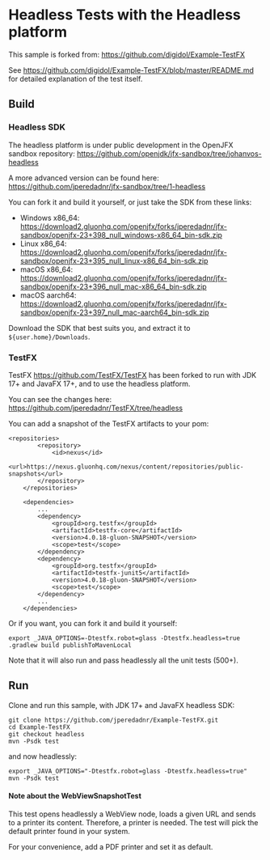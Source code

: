 Headless Tests with the Headless platform
===

This sample is forked from: https://github.com/digidol/Example-TestFX

See https://github.com/digidol/Example-TestFX/blob/master/README.md for detailed explanation of the test itself.

Build
---

<h3>Headless SDK</h3>

The headless platform is under public development in the OpenJFX sandbox repository: https://github.com/openjdk/jfx-sandbox/tree/johanvos-headless

A more advanced version can be found here: https://github.com/jperedadnr/jfx-sandbox/tree/1-headless

You can fork it and build it yourself, or just take the SDK from these links:

- Windows x86_64: https://download2.gluonhq.com/openjfx/forks/jperedadnr/jfx-sandbox/openjfx-23+398_null_windows-x86_64_bin-sdk.zip
- Linux x86_64: https://download2.gluonhq.com/openjfx/forks/jperedadnr/jfx-sandbox/openjfx-23+395_null_linux-x86_64_bin-sdk.zip
- macOS x86_64: https://download2.gluonhq.com/openjfx/forks/jperedadnr/jfx-sandbox/openjfx-23+396_null_mac-x86_64_bin-sdk.zip
- macOS aarch64: https://download2.gluonhq.com/openjfx/forks/jperedadnr/jfx-sandbox/openjfx-23+397_null_mac-aarch64_bin-sdk.zip

Download the SDK that best suits you, and extract it to `${user.home}/Downloads`.

<h3>TestFX</h3>

TestFX https://github.com/TestFX/TestFX has been forked to run with JDK 17+ and JavaFX 17+, and to use the headless platform.

You can see the changes here: https://github.com/jperedadnr/TestFX/tree/headless

You can add a snapshot of the TestFX artifacts to your pom:

```
<repositories>
        <repository>
            <id>nexus</id>
            <url>https://nexus.gluonhq.com/nexus/content/repositories/public-snapshots</url>
        </repository>
    </repositories>

    <dependencies>
        ...
        <dependency>
            <groupId>org.testfx</groupId>
            <artifactId>testfx-core</artifactId>
            <version>4.0.18-gluon-SNAPSHOT</version>
            <scope>test</scope>
        </dependency>
        <dependency>
            <groupId>org.testfx</groupId>
            <artifactId>testfx-junit5</artifactId>
            <version>4.0.18-gluon-SNAPSHOT</version>
            <scope>test</scope>
        </dependency>
        ...
    </dependencies>
```

Or if you want, you can fork it and build it yourself:

```
export _JAVA_OPTIONS=-Dtestfx.robot=glass -Dtestfx.headless=true
.gradlew build publishToMavenLocal
``` 

Note that it will also run and pass headlessly all the unit tests (500+).


Run
---

Clone and run this sample, with JDK 17+ and JavaFX headless SDK:

```
git clone https://github.com/jperedadnr/Example-TestFX.git
cd Example-TestFX
git checkout headless
mvn -Psdk test
```

and now headlessly:

```
export _JAVA_OPTIONS="-Dtestfx.robot=glass -Dtestfx.headless=true"
mvn -Psdk test
```

<h4>Note about the WebViewSnapshotTest</h4> 

This test opens headlessly a WebView node, loads a given URL and sends to a printer its content.
Therefore, a printer is needed. The test will pick the default printer found in your system. 

For your convenience, add a PDF printer and set it as default.

